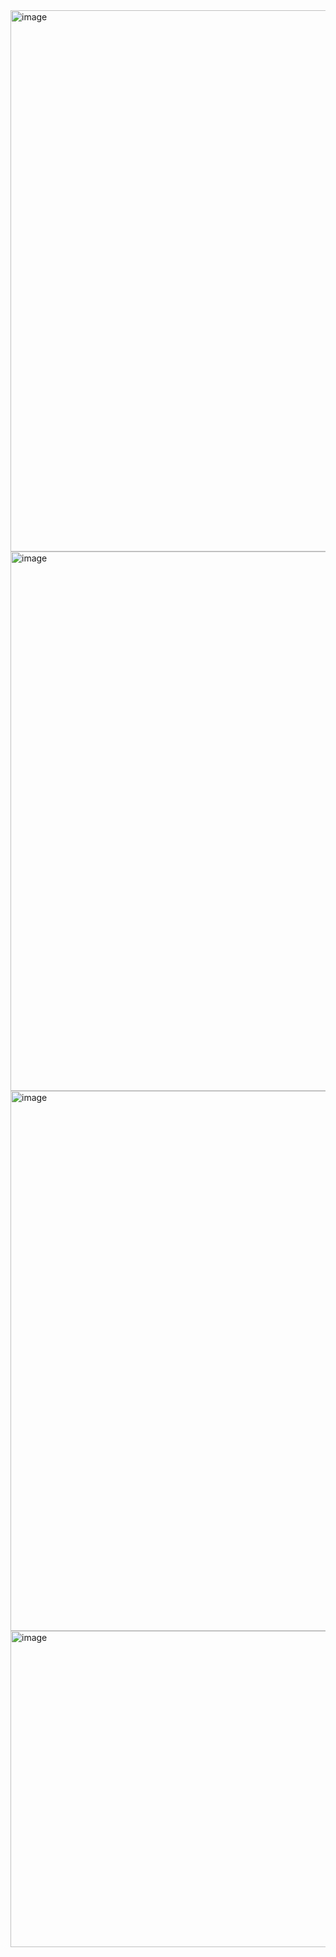 <img width="1895" height="866" alt="image" src="https://github.com/user-attachments/assets/84e4d9ff-e7fb-48ac-989e-778e665760da" />
<img width="1897" height="863" alt="image" src="https://github.com/user-attachments/assets/c31dfe96-5a9b-41e0-b5b8-d08620b0a100" />
<img width="1896" height="864" alt="image" src="https://github.com/user-attachments/assets/fc55c3ab-6349-47ea-adec-3368e00a4ff6" />
<img width="1900" height="506" alt="image" src="https://github.com/user-attachments/assets/512c401e-d611-4ff4-83b8-64e16faf4160" />


